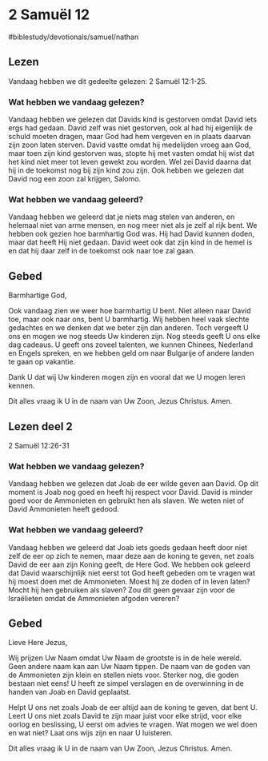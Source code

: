 #  2 Samuël 12
#biblestudy/devotionals/samuel/nathan

## Lezen
Vandaag hebben we dit gedeelte gelezen: 2 Samuël 12:1-25.

### Wat hebben we vandaag gelezen? 
Vandaag hebben we gelezen dat Davids kind is gestorven omdat David iets ergs had gedaan. David zelf was niet gestorven, ook al had hij eigenlijk de schuld moeten dragen, maar God had hem vergeven en in plaats daarvan zijn zoon laten sterven. 
David vastte omdat hij medelijden vroeg aan God, maar toen zijn kind gestorven was, stopte hij met vasten omdat hij wist dat het kind niet meer tot leven gewekt zou worden. 
Wel zei David daarna dat hij in de toekomst nog bij zijn kind zou zijn. 
Ook hebben we gelezen dat David nog een zoon zal krijgen, Salomo. 

### Wat hebben we vandaag geleerd? 
Vandaag hebben we geleerd dat je niets mag stelen van anderen, en helemaal niet van arme mensen, en nog meer niet als je zelf al rijk bent. 
We hebben ook gezien hoe barmhartig God was. Hij had David kunnen doden, maar dat heeft Hij niet gedaan. 
David weet ook dat zijn kind in de hemel is en dat hij daar zelf in de toekomst ook naar toe zal gaan. 

## Gebed
Barmhartige God,

Ook vandaag zien we weer hoe barmhartig U bent. Niet alleen naar David toe, maar ook naar ons, bent U barmhartig. 
Wij hebben heel vaak slechte gedachtes en we denken dat we beter zijn dan anderen. Toch vergeeft U ons en mogen we nog steeds Uw kinderen zijn. Nog steeds geeft U ons elke dag cadeaus. U geeft ons zoveel talenten, we kunnen Chinees, Nederland en Engels spreken, en we hebben geld om naar Bulgarije of andere landen te gaan op vakantie. 

Dank U dat wij Uw kinderen mogen zijn en vooral dat we U mogen leren kennen. 

Dit alles vraag ik U in de naam van Uw Zoon, Jezus Christus. 
Amen. 

## Lezen deel 2
2 Samuël 12:26-31

### Wat hebben we vandaag gelezen? 
Vandaag hebben we gelezen dat Joab de eer wilde geven aan David. Op dit moment is Joab nog goed en heeft hij respect voor David. 
David is minder goed voor de Ammonieten en gebruikt hen als slaven. We weten niet of David Ammonieten heeft gedood. 

### Wat hebben we vandaag geleerd? 
Vandaag hebben we geleerd dat Joab iets goeds gedaan heeft door niet zelf de eer op zich te nemen, maar deze aan de koning te geven, net zoals David de eer aan zijn Koning geeft, de Here God. 
We hebben ook geleerd dat David waarschijnlijk niet eerst tot God heeft gebeden om te vragen wat hij moest doen met de Ammonieten. Moest hij ze doden of in leven laten? Mocht hij hen gebruiken als slaven? Zou dit geen gevaar zijn voor de Israëlieten omdat de Ammonieten afgoden vereren? 

## Gebed
Lieve Here Jezus,

Wij prijzen Uw Naam omdat Uw Naam de grootste is in de hele wereld. Geen andere naam kan aan Uw Naam tippen. De naam van de goden van de Ammonieten zijn klein en stellen niets voor. Sterker nog, die goden bestaan niet eens! 
U heeft ze simpel verslagen en de overwinning in de handen van Joab en David geplaatst.

Helpt U ons net zoals Joab de eer altijd aan de koning te geven, dat bent U. Leert U ons niet zoals David te zijn maar juist voor elke strijd, voor elke oorlog en beslissing, U eerst om advies te vragen. Wat mogen we wel doen en wat niet? 
Laat ons wijs zijn en naar U luisteren. 

Dit alles vraag ik U in de naam van Uw Zoon, Jezus Christus. 
Amen. 